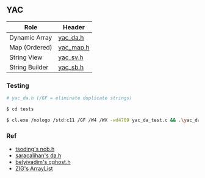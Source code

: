 ## YAC

| Role | Header |
| - | - |
| Dynamic Array | [yac_da.h](/yac_da.h) |
| Map (Ordered) | [yac_map.h](/yac_map.h) |
| String View | [yac_sv.h](/yac_sv.h) |
| String Builder | [yac_sb.h](/yac_sb.h) |

### Testing
```sh
# yac_da.h (/GF = eliminate duplicate strings)

$ cd tests

$ cl.exe /nologo /std:c11 /GF /W4 /WX -wd4709 yac_da_test.c && .\yac_da_test.exe
```

### Ref
- [tsoding's nob.h](https://github.com/tsoding/nob.h/blob/main/nob.h)
- [saracalihan's da.h](https://github.com/saracalihan/rey/blob/main/src/da.h)
- [belyivadim's cghost.h](https://github.com/belyivadim/cghost/blob/main/cghost.h)
- [ZIG's ArrayList](https://ziglang.org/documentation/master/std/#std.array_list.ArrayList)
